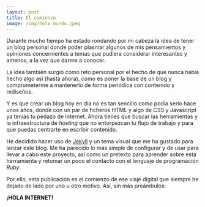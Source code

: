 ```yaml
---
layout: post
title: El comienzo
image: /img/hola_mundo.jpeg
---
```


Durante mucho tiempo ha estado rondando por mi cabeza la idea de tener un blog personal donde poder plasmar algunos de mis pensamientos y opiniones concernientes a temas que pudiera considerar interesantes y amenos, a la vez que darme a conocer.

La idea también surgió como reto personal por el hecho de que nunca había hecho algo así (hasta ahora), como es poner la base de un blog y comprometerme a mantenerlo de forma periódica con contenido y rediseños.

Y es que crear un blog hoy en día no es tan sencillo como podía serlo hace unos años, donde con un par de ficheros HTML y algo de CSS y Javascript ya tenías tu pedazo de Internet. Ahora tienes que buscar las herramientas y la infraestructura de <em>hosting</em> que no entorpezcan tu flujo de trabajo y para que puedas centrarte en escribir contenido.

He decidido hacer uso de <a href="https://jekyllrb.com/">Jekyll</a> y un tema visual que me ha gustado para lanzar este blog. Me ha parecido lo más simple de configurar y de usar para llevar a cabo este proyecto, así como un pretexto para aprender sobre esta herramienta y retomar un poco el contacto con el lenguaje de programación <em>Ruby</em>.

Por ello, esta publicación es el comienzo de ese viaje digital que siempre he dejado de lado por uno u otro motivo. Así, sin más preámbulos: 

<strong>¡HOLA INTERNET!</strong>